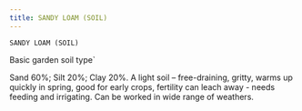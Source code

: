 ```yaml
---
title: SANDY LOAM (SOIL)
---
```

`SANDY LOAM (SOIL)`

Basic garden soil type`

Sand 60%;                                     Silt 20%;                                         Clay 20%.
A light soil – free-draining, gritty, warms up quickly in spring, good for early crops, fertility can leach away - needs feeding and irrigating. Can be worked in wide range of weathers.